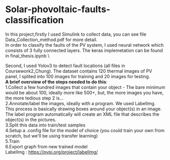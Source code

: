 # Solar-phovoltaic-faults-classification
In this project,firstly I used Simulink to collect data, you can see file Data_Collection_method.pdf for more detail.\
In order to classify the faults of the PV system, I used neural network which consists of 3 fully connected layers. The keras implemetation can be found in final_thesis.ipynb \

Second, I used Yolov3 to detect fault locations (all files in Coursework2_Chung). The dataset contains 120 thermal images of PV panel, I splited into 100 images for training and 20 images for testing.\
**A brief overview of the steps needed to do this**:\
  1.Collect a few hundred images that contain your object - The bare minimum would be about 100, ideally more like 500+, but, the more images you have, the more tedious step 2 is...\
  2.Annotate/label the images, ideally with a program. We used LabelImg. This process is basically drawing boxes around your object(s) in an image. The label program automatically will create an XML file that describes the object(s) in the pictures.\
  3.Split this data into train/test samples\
  4.Setup a .config file for the model of choice (you could train your own from scratch, but we'll be using transfer learning)\
  5.Train\
  6.Export graph from new trained model\
LabelImg : https://pypi.org/project/labelImg/
